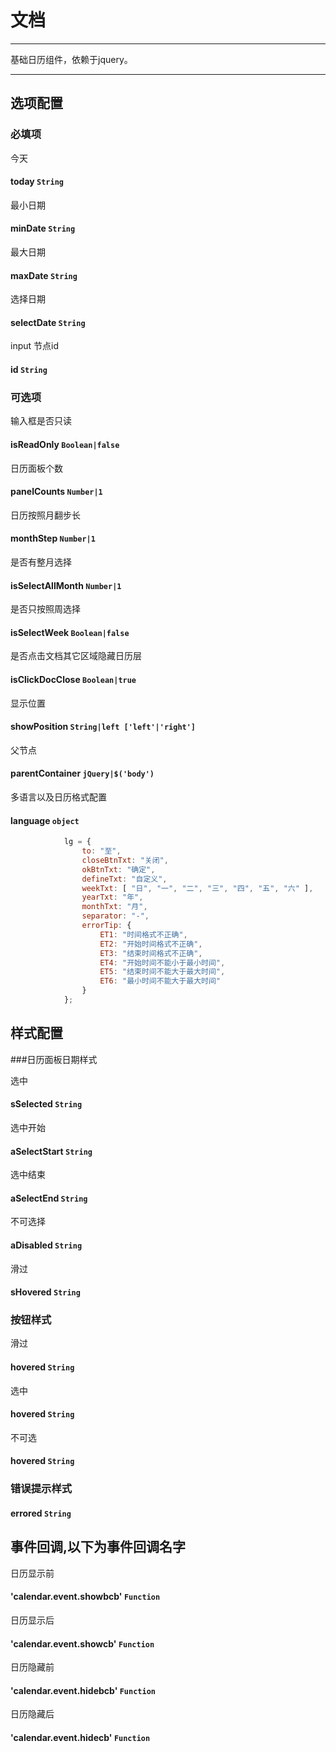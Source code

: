 # 文档 

---

基础日历组件，依赖于jquery。

---

## 选项配置


### 必填项

今天

#### today	`String`

最小日期

#### minDate 	`String`

最大日期

#### maxDate	`String`

选择日期

#### selectDate `String`

input 节点id

#### id	`String`



### 可选项

输入框是否只读

####  isReadOnly `Boolean|false`

日历面板个数

####  panelCounts `Number|1`

日历按照月翻步长

#### monthStep	`Number|1`

是否有整月选择

#### isSelectAllMonth `Number|1`

是否只按照周选择

#### isSelectWeek `Boolean|false`

是否点击文档其它区域隐藏日历层

#### isClickDocClose `Boolean|true`

显示位置

#### showPosition `String|left ['left'|'right']`

父节点

#### parentContainer `jQuery|$('body')`

多语言以及日历格式配置

#### language	`object`

````javascript
            lg = {
                to: "至",
                closeBtnTxt: "关闭",
                okBtnTxt: "确定",
                defineTxt: "自定义",
                weekTxt: [ "日", "一", "二", "三", "四", "五", "六" ],
                yearTxt: "年",
                monthTxt: "月",
                separator: "-",
                errorTip: {
                    ET1: "时间格式不正确",
                    ET2: "开始时间格式不正确",
                    ET3: "结束时间格式不正确",
                    ET4: "开始时间不能小于最小时间",
                    ET5: "结束时间不能大于最大时间",
                    ET6: "最小时间不能大于最大时间"
                }
            };
````




## 样式配置


###日历面板日期样式

选中

#### sSelected `String`

选中开始

#### aSelectStart	 `String`

选中结束

#### aSelectEnd `String`

不可选择

#### aDisabled `String`

滑过

#### sHovered `String`


### 按钮样式

滑过

#### hovered `String`

选中

#### hovered `String`

不可选

#### hovered `String`


### 错误提示样式


#### errored	`String`


#### 
## 事件回调,以下为事件回调名字   
      
日历显示前
#### 'calendar.event.showbcb' `Function`
日历显示后
#### 'calendar.event.showcb' `Function`
日历隐藏前
#### 'calendar.event.hidebcb' `Function`
日历隐藏后
#### 'calendar.event.hidecb' `Function`
